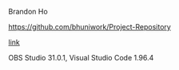 Brandon Ho

https://github.com/bhuniwork/Project-Repository

[link](https://youtu.be/PcZLV-CAD40)

OBS Studio 31.0.1, Visual Studio Code 1.96.4
